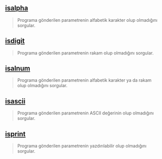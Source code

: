 ## [isalpha](https://github.com/akifdora/42kocaeli_cursus/blob/main/libft/ft_isalpha.c) ##
> Programa gönderilen parametrenin alfabetik karakter olup olmadığını sorgular.

## [isdigit](https://github.com/akifdora/42kocaeli_cursus/blob/main/libft/ft_isdigit.c) ##
> Programa gönderilen parametrenin rakam olup olmadığını sorgular.

## [isalnum](https://github.com/akifdora/42kocaeli_cursus/blob/main/libft/ft_isalnum.c) ##
> Programa gönderilen parametrenin alfabetik karakter ya da rakam olup olmadığını sorgular.

## [isascii](https://github.com/akifdora/42kocaeli_cursus/blob/main/libft/ft_isascii.c) ##
> Programa gönderilen parametrenin ASCII değerinin olup olmadığını sorgular.

## [isprint](https://github.com/akifdora/42kocaeli_cursus/blob/main/libft/ft_isprint.c) ##
> Programa gönderilen parametrenin yazdırılabilir olup olmadığını sorgular.
